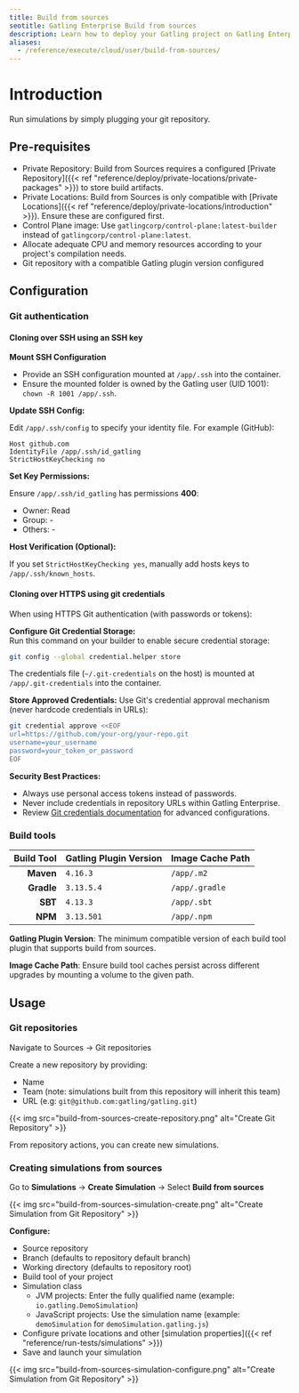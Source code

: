 ```yaml
---
title: Build from sources
seotitle: Gatling Enterprise Build from sources
description: Learn how to deploy your Gatling project on Gatling Enterprise by connecting a source repository.
aliases:
  - /reference/execute/cloud/user/build-from-sources/
---
```


# Introduction

Run simulations by simply plugging your git repository.

## Pre-requisites

- Private Repository: Build from Sources requires a configured [Private Repository]({{< ref "reference/deploy/private-locations/private-packages" >}}) to store build artifacts.
- Private Locations: Build from Sources is only compatible with [Private Locations]({{< ref "reference/deploy/private-locations/introduction" >}}). Ensure these are configured first.
- Control Plane image: Use `gatlingcorp/control-plane:latest-builder` instead of `gatlingcorp/control-plane:latest`.
- Allocate adequate CPU and memory resources according to your project's compilation needs.
- Git repository with a compatible Gatling plugin version configured

## Configuration

### Git authentication

#### Cloning over SSH using an SSH key

**Mount SSH Configuration**

- Provide an SSH configuration mounted at `/app/.ssh` into the container.
- Ensure the mounted folder is owned by the Gatling user (UID 1001): `chown -R 1001 /app/.ssh`.

**Update SSH Config:**

Edit `/app/.ssh/config` to specify your identity file. For example (GitHub):

```
Host github.com
IdentityFile /app/.ssh/id_gatling
StrictHostKeyChecking no
```

**Set Key Permissions:**

Ensure `/app/.ssh/id_gatling` has permissions **400**:
- Owner: Read
- Group: -
- Others: -

**Host Verification (Optional):**

If you set `StrictHostKeyChecking yes`, manually add hosts keys to `/app/.ssh/known_hosts`.

#### Cloning over HTTPS using git credentials

When using HTTPS Git authentication (with passwords or tokens):

**Configure Git Credential Storage:**  
Run this command on your builder to enable secure credential storage:

```bash
git config --global credential.helper store
```

The credentials file (`~/.git-credentials` on the host) is mounted at `/app/.git-credentials` into the container.

**Store Approved Credentials:**
Use Git's credential approval mechanism (never hardcode credentials in URLs):

```bash
git credential approve <<EOF
url=https://github.com/your-org/your-repo.git
username=your_username
password=your_token_or_password
EOF
```

**Security Best Practices:**
- Always use personal access tokens instead of passwords.
- Never include credentials in repository URLs within Gatling Enterprise.
- Review [Git credentials documentation](https://git-scm.com/docs/gitcredentials) for advanced configurations.

### Build tools

| Build Tool | Gatling Plugin Version | Image Cache Path  |
|-----------:|------------------------|-------------------|
|  **Maven** | `4.16.3`               | `/app/.m2`        |
| **Gradle** | `3.13.5.4`             | `/app/.gradle`    |
|    **SBT** | `4.13.3`               | `/app/.sbt`       |
|    **NPM** | `3.13.501`             | `/app/.npm`       |

**Gatling Plugin Version**: The minimum compatible version of each build tool plugin that supports build from sources.

**Image Cache Path**: Ensure build tool caches persist across different upgrades by mounting a volume to the given path.

## Usage

### Git repositories

Navigate to Sources → Git repositories

Create a new repository by providing:
- Name
- Team (note: simulations built from this repository will inherit this team)
- URL (e.g: `git@github.com:gatling/gatling.git`)

{{< img src="build-from-sources-create-repository.png" alt="Create Git Repository" >}}

From repository actions, you can create new simulations.

### Creating simulations from sources

Go to **Simulations** → **Create Simulation** → Select **Build from sources**

{{< img src="build-from-sources-simulation-create.png" alt="Create Simulation from Git Repository" >}}

**Configure:**
- Source repository
- Branch (defaults to repository default branch)
- Working directory (defaults to repository root)
- Build tool of your project
- Simulation class
  - JVM projects: Enter the fully qualified name (example: `io.gatling.DemoSimulation`)
  - JavaScript projects: Use the simulation name (example: `demoSimulation` for `demoSimulation.gatling.js`)
- Configure private locations and other [simulation properties]({{< ref "reference/run-tests/simulations" >}})
- Save and launch your simulation

{{< img src="build-from-sources-simulation-configure.png" alt="Create Simulation from Git Repository" >}}

